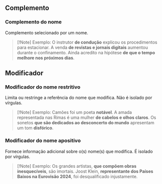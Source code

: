 ## Complemento
### Complemento do nome
Complemento selecionado por um nome.
>[!Note] Exemplo:
>O instrutor **de condução** explicou os procedimentos para estacionar.
>A venda **de revistas e jornais digitais** aumentou durante o confinamento.
>Ainda acredito na hipótese **de que o tempo melhore nos próximos dias**.

## Modificador
### Modificador do nome restritivo
Limita ou restringe a referência do nome que modifica.
Não é isolado por vírgulas.
>[!Note] Exemplo:
>Camões foi um poeta **notável**.
>A amada representada nas Rimas é uma mulher **de cabelos e olhos claros**.
>Os sonetos **que são dedicados ao desconcerto do mundo** apresentam um tom **disfórico**.

### Modificador do nome apositivo
Fornece informação adicional sobre o(s) nome(s) que modifica.
É isolado por vírgulas.
>[!Note] Exemplo:
>Os grandes artistas, **que compõem obras inesquecíveis**, são imortais.
>Joost Klein, **representante dos Países Baixos na Eurovisão 2024**, foi desqualificado injustamente.